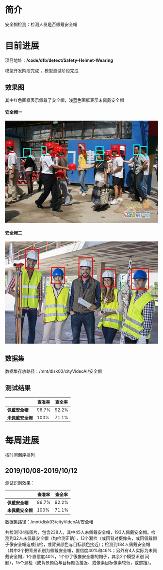 # 简介

安全帽检测：检测人员是否佩戴安全帽

# 目前进展

项目地址：**/code/dfb/detect/Safety-Helmet-Wearing**   

模型开发阶段完成  ，模型测试阶段完成   

## 效果图

其中红色画框表示佩戴了安全帽，浅蓝色画框表示未佩戴安全帽

#### 安全帽一

![image](https://github.com/guomxin/city-video-analysis/blob/master/R%26D/images/safety_helmet1.jpg)   

#### 安全帽二

![image](https://github.com/guomxin/city-video-analysis/blob/master/R%26D/images/safety_helmet2.jpg)

## 数据集

数据集存放路径：/mnt/disk03/cityVideoAI/安全帽

## 测试结果

|                  | 查准率 | 查全率 |
| ---------------- | ------ | ------ |
| **佩戴安全帽**   | 96.7%  | 92.2%  |
| **未佩戴安全帽** | 100%   | 71.1%  |

# 每周进展

按时间倒序排列

## 2019/10/08-2019/10/12

测试识别效果：

|                  | 查准率 | 查全率 |
| ---------------- | ------ | ------ |
| **佩戴安全帽**   | 96.7%  | 92.2%  |
| **未佩戴安全帽** | 100%   | 71.1%  |

数据集路径：/mnt/disk03/cityVideoAI/安全帽

共检测104张图片，包含238人，其中45人未佩戴安全帽，193人佩戴安全帽。检测到32人未佩戴安全帽（均检测正确），13个漏检（或因背对摄像头，或因佩戴帽子像安全帽造成错检，或背景颜色与目标颜色接近）；检测到184人佩戴安全帽（其中2个把背景识别为佩戴安全帽，置信度40%和46%；另外有4人实际为未佩戴安全帽，1个置信度40%，1个带了很像安全帽的帽子，其余2个模型识别 问题），15个漏检（或背景颜色与目标颜色接近、或像素目标像素较低，或遮挡）。
